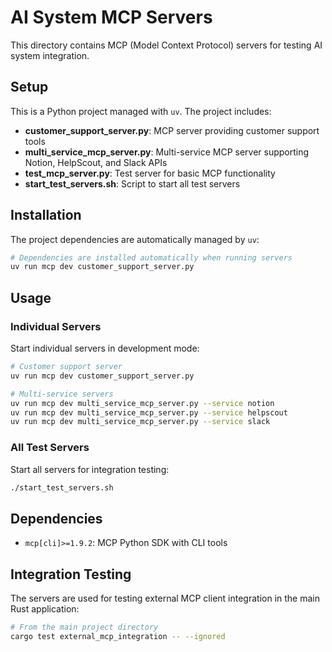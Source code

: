 # AI System MCP Servers

This directory contains MCP (Model Context Protocol) servers for testing AI system integration.

## Setup

This is a Python project managed with `uv`. The project includes:

- **customer_support_server.py**: MCP server providing customer support tools
- **multi_service_mcp_server.py**: Multi-service MCP server supporting Notion, HelpScout, and Slack APIs
- **test_mcp_server.py**: Test server for basic MCP functionality
- **start_test_servers.sh**: Script to start all test servers

## Installation

The project dependencies are automatically managed by `uv`:

```bash
# Dependencies are installed automatically when running servers
uv run mcp dev customer_support_server.py
```

## Usage

### Individual Servers

Start individual servers in development mode:

```bash
# Customer support server
uv run mcp dev customer_support_server.py

# Multi-service servers
uv run mcp dev multi_service_mcp_server.py --service notion
uv run mcp dev multi_service_mcp_server.py --service helpscout
uv run mcp dev multi_service_mcp_server.py --service slack
```

### All Test Servers

Start all servers for integration testing:

```bash
./start_test_servers.sh
```

## Dependencies

- `mcp[cli]>=1.9.2`: MCP Python SDK with CLI tools

## Integration Testing

The servers are used for testing external MCP client integration in the main Rust application:

```bash
# From the main project directory
cargo test external_mcp_integration -- --ignored
```